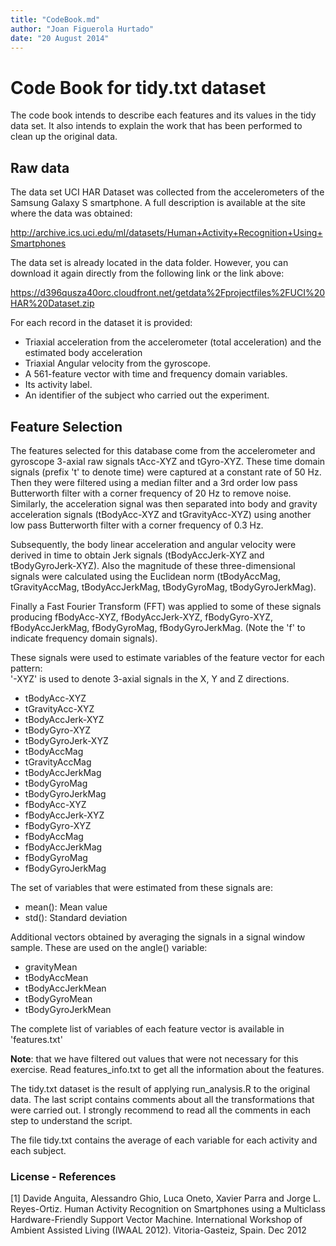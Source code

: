 ```yaml
---
title: "CodeBook.md"
author: "Joan Figuerola Hurtado"
date: "20 August 2014"
---
```


# Code Book for tidy.txt dataset

The code book intends to describe each features and its values in the tidy data set. It also intends to explain the work that has been performed to clean up the original data.

## Raw data
The data set UCI HAR Dataset was collected from the accelerometers of the Samsung Galaxy S smartphone. A full description is available at the site where the data was obtained: 

<http://archive.ics.uci.edu/ml/datasets/Human+Activity+Recognition+Using+Smartphones>

The data set is already located in the data folder. However, you can download it again directly from the following link or the link above: 

<https://d396qusza40orc.cloudfront.net/getdata%2Fprojectfiles%2FUCI%20HAR%20Dataset.zip>

For each record in the dataset it is provided: 

  *   Triaxial acceleration from the accelerometer (total acceleration) and the estimated body acceleration
  *   Triaxial Angular velocity from the gyroscope.
  *   A 561-feature vector with time and frequency domain variables.
  *   Its activity label.
  *   An identifier of the subject who carried out the experiment.

## Feature Selection 

The features selected for this database come from the accelerometer and gyroscope 3-axial raw signals tAcc-XYZ and tGyro-XYZ. These time domain signals (prefix 't' to denote time) were captured at a constant rate of 50 Hz. Then they were filtered using a median filter and a 3rd order low pass Butterworth filter with a corner frequency of 20 Hz to remove noise. Similarly, the acceleration signal was then separated into body and gravity acceleration signals (tBodyAcc-XYZ and tGravityAcc-XYZ) using another low pass Butterworth filter with a corner frequency of 0.3 Hz. 

Subsequently, the body linear acceleration and angular velocity were derived in time to obtain Jerk signals (tBodyAccJerk-XYZ and tBodyGyroJerk-XYZ). Also the magnitude of these three-dimensional signals were calculated using the Euclidean norm (tBodyAccMag, tGravityAccMag, tBodyAccJerkMag, tBodyGyroMag, tBodyGyroJerkMag). 

Finally a Fast Fourier Transform (FFT) was applied to some of these signals producing fBodyAcc-XYZ, fBodyAccJerk-XYZ, fBodyGyro-XYZ, fBodyAccJerkMag, fBodyGyroMag, fBodyGyroJerkMag. (Note the 'f' to indicate frequency domain signals). 

These signals were used to estimate variables of the feature vector for each pattern:  
'-XYZ' is used to denote 3-axial signals in the X, Y and Z directions.

* tBodyAcc-XYZ
* tGravityAcc-XYZ
* tBodyAccJerk-XYZ
* tBodyGyro-XYZ
* tBodyGyroJerk-XYZ
* tBodyAccMag
* tGravityAccMag
* tBodyAccJerkMag
* tBodyGyroMag
* tBodyGyroJerkMag
* fBodyAcc-XYZ
* fBodyAccJerk-XYZ
* fBodyGyro-XYZ
* fBodyAccMag
* fBodyAccJerkMag
* fBodyGyroMag
* fBodyGyroJerkMag

The set of variables that were estimated from these signals are: 

* mean(): Mean value
* std(): Standard deviation

Additional vectors obtained by averaging the signals in a signal window sample. These are used on the angle() variable:

* gravityMean
* tBodyAccMean
* tBodyAccJerkMean
* tBodyGyroMean
* tBodyGyroJerkMean

The complete list of variables of each feature vector is available in 'features.txt'

**Note**: that we have filtered out values that were not necessary for this exercise. Read features_info.txt to get all the information about the features.

The tidy.txt dataset is the result of applying run_analysis.R to the original data. The last script contains comments about all the transformations that were carried out. I strongly recommend to read all the comments in each step to understand the script.

The file tidy.txt contains the average of each variable for each activity and each subject.

### License - References
[1] Davide Anguita, Alessandro Ghio, Luca Oneto, Xavier Parra and Jorge L. Reyes-Ortiz. Human Activity Recognition on Smartphones using a Multiclass Hardware-Friendly Support Vector Machine. International Workshop of Ambient Assisted Living (IWAAL 2012). Vitoria-Gasteiz, Spain. Dec 2012
